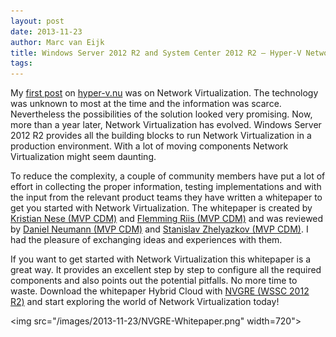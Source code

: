 ```yaml
---
layout: post
date: 2013-11-23
author: Marc van Eijk
title: Windows Server 2012 R2 and System Center 2012 R2 – Hyper-V Network Virtualization Whitepaper
tags: 
---
```

My [first post](/2012/08/24/hnv) on [hyper-v.nu](http://www.hyper-v.nu/) was on Network Virtualization. The technology was unknown to most at the time and the information was scarce. Nevertheless the possibilities of the solution looked very promising. Now, more than a year later, Network Virtualization has evolved. Windows Server 2012 R2 provides all the building blocks to run Network Virtualization in a production environment. With a lot of moving components Network Virtualization might seem daunting.

To reduce the complexity, a couple of community members have put a lot of effort in collecting the proper information, testing implementations and with the input from the relevant product teams they have written a whitepaper to get you started with Network Virtualization. The whitepaper is created by [Kristian Nese (MVP CDM)](http://twitter.com/KristianNese) and [Flemming Riis (MVP CDM)](http://twitter.com/FlemmingRiis) and was reviewed by [Daniel Neumann (MVP CDM)](http://twitter.com/neumanndaniel) and [Stanislav Zhelyazkov (MVP CDM)](http://twitter.com/StanZhelyazkov). I had the pleasure of exchanging ideas and experiences with them.

If you want to get started with Network Virtualization this whitepaper is a great way. It provides an excellent step by step to configure all the required components and also points out the potential pitfalls. No more time to waste. Download the whitepaper Hybrid Cloud with [NVGRE (WSSC 2012 R2)](http://gallery.technet.microsoft.com/Hybrid-Cloud-with-NVGRE-aa6e1e9a) and start exploring the world of Network Virtualization today!

<img src="/images/2013-11-23/NVGRE-Whitepaper.png" width=720">
